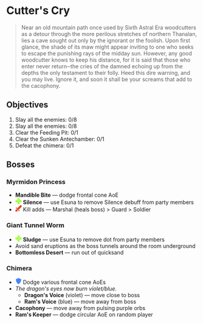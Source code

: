 # Cutter's Cry

> Near an old mountain path once used by Sixth Astral Era woodcutters as a detour through the more perilous stretches of northern Thanalan, lies a cave sought out only by the ignorant or the foolish. Upon first glance, the shade of its maw might appear inviting to one who seeks to escape the punishing rays of the midday sun. However, any good woodcutter knows to keep his distance, for it is said that those who enter never return─the cries of the damned echoing up from the depths the only testament to their folly. Heed this dire warning, and you may live. Ignore it, and soon it shall be your screams that add to the cacophony.

## Objectives

1. Slay all the enemies: 0/8
2. Slay all the enemies: 0/8
3. Clear the Feeding Pit: 0/1
4. Clear the Sunken Antechamber: 0/1
5. Defeat the chimera: 0/1

## Bosses

### Myrmidon Princess

- **Mandible Bite** — dodge frontal cone AoE
- ![](/assets/icons/role-healer.png) **Silence** — use Esuna to remove Silence debuff from party members
- ![](/assets/icons/role-dps.png) Kill adds — Marshal (heals boss) > Guard > Soldier

### Giant Tunnel Worm

- ![](/assets/icons/role-healer.png) **Sludge** — use Esuna to remove dot from party members
- Avoid sand eruptions as the boss tunnels around the room underground
- **Bottomless Desert** — run out of quicksand

### Chimera

- ![](/assets/icons/role-tank.png) Dodge various frontal cone AoEs
- *The dragon's eyes now burn violet/blue.*
  - **Dragon's Voice** (violet) — move close to boss
  - **Ram's Voice** (blue) — move away from boss
- **Cacophony** — move away from pulsing purple orbs
- **Ram's Keeper** — dodge circular AoE on random player
